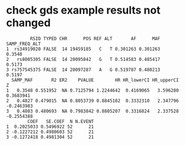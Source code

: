 # check gds example results not changed

             RSID TYPED CHR      POS REF ALT       AF      MAF SAMP_FREQ_ALT
    1  rs34919020 FALSE  14 19459185   C   T 0.301263 0.301263        0.3548
    2   rs8005305 FALSE  14 20095842   G   T 0.514583 0.485417        0.5173
    3 rs757545375 FALSE  14 20097287   A   G 0.519787 0.480213        0.5197
      SAMP_MAF       R2 ER2    PVALUE        HR HR_lowerCI HR_upperCI          Z
    1   0.3548 0.551952  NA 0.7125794 1.2244642  0.4169065   3.596280  0.3683941
    2   0.4827 0.479015  NA 0.8053739 0.8845102  0.3332310   2.347796 -0.2463983
    3   0.4803 0.480693  NA 0.7983842 0.8805207  0.3316824   2.337528 -0.2554388
            COEF   SE.COEF  N N.EVENT
    1  0.2025033 0.5496922 52      21
    2 -0.1227212 0.4980603 52      21
    3 -0.1272418 0.4981304 52      21

